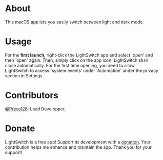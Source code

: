 # About
This macOS app lets you easily switch between light and dark mode.
# Usage
For the **first launch**, right-click the LightSwitch app and select 'open' and then 'open' again.
Then, simply click on the app icon. LightSwitch shall close automatically.
For the first time opening, you need to allow LightSwitch to access 'system events' under 'Automation' under the privacy section in Settings.
# Contributors
[@Prevo128](https://github.com/Plist256): Lead Developper;
# Donate
LightSwitch is a free app! Support its development with a [donation](https://www.paypal.com/donate/?hosted_button_id=TYNCAD4LZJYBL). Your contribution helps me enhance and maintain the app. Thank you for your support!
